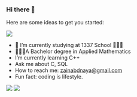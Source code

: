 ### Hi there 👋

<!--
**zainabdnaya/zainabdnaya** is a ✨ _special_ ✨ repository because its `README.md` (this file) appears on your GitHub profile.-->

Here are some ideas to get you started:

  ![](https://komarev.com/ghpvc/?username=zainabdnaya)
- 🎯 I’m currently studying at 1337 School 👩🏻‍💻
-  👩🏻‍🏫A Bachelor degree in Applied Mathematics
- I’m currently learning C++ </br> 
- Ask me about C, SQL</br>
- How to reach me: zainabdnaya@gmail.com</br>
- Fun fact: coding is lifestyle.</br>

<img src ="https://github-readme-stats.vercel.app/api?username=zainabdnaya&show_icons=true&theme=merko"/>
<img src="https://1337-readme.vercel.app/api/profile?cursus=42cursus&white=true&login=zdnaya" src="https://github-readme-stats.vercel.app/api/top-langs/?username=zainabdnaya"/>
